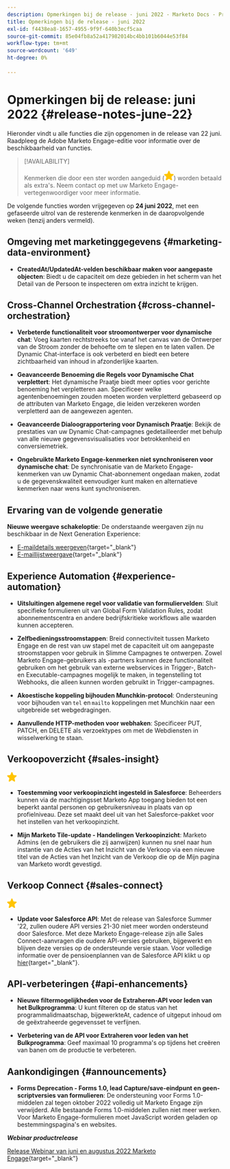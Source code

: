 ```yaml
---
description: Opmerkingen bij de release - juni 2022 - Marketo Docs - Productdocumentatie
title: Opmerkingen bij de release - juni 2022
exl-id: f4438ea8-1657-4955-9f9f-640b3ecf5caa
source-git-commit: 85e04fb8a52a417982014bc4bb101b6044e53f84
workflow-type: tm+mt
source-wordcount: '649'
ht-degree: 0%

---
```


# Opmerkingen bij de release: juni 2022 {#release-notes-june-22}

Hieronder vindt u alle functies die zijn opgenomen in de release van 22 juni. Raadpleeg de Adobe Marketo Engage-editie voor informatie over de beschikbaarheid van functies.

>[!AVAILABILITY]
>
>Kenmerken die door een ster worden aangeduid (![ster](assets/yellow-star.png)) worden betaald als extra&#39;s. Neem contact op met uw Marketo Engage-vertegenwoordiger voor meer informatie.

De volgende functies worden vrijgegeven op **24 juni 2022**, met een gefaseerde uitrol van de resterende kenmerken in de daaropvolgende weken (tenzij anders vermeld).

## Omgeving met marketinggegevens {#marketing-data-environment}

* **CreatedAt/UpdatedAt-velden beschikbaar maken voor aangepaste objecten**: Biedt u de capaciteit om deze gebieden in het scherm van het Detail van de Persoon te inspecteren om extra inzicht te krijgen.

## Cross-Channel Orchestration {#cross-channel-orchestration}

* **Verbeterde functionaliteit voor stroomontwerper voor dynamische chat**: Voeg kaarten rechtstreeks toe vanaf het canvas van de Ontwerper van de Stroom zonder de behoefte om te slepen en te laten vallen. De Dynamic Chat-interface is ook verbeterd en biedt een betere zichtbaarheid van inhoud in afzonderlijke kaarten.

* **Geavanceerde Benoeming die Regels voor Dynamische Chat verplettert**: Het dynamische Praatje biedt meer opties voor gerichte benoeming het verpletteren aan. Specificeer welke agentenbenoemingen zouden moeten worden verpletterd gebaseerd op de attributen van Marketo Engage, die leiden verzekeren worden verpletterd aan de aangewezen agenten.

* **Geavanceerde Dialoograpportering voor Dynamisch Praatje**: Bekijk de prestaties van uw Dynamic Chat-campagnes gedetailleerder met behulp van alle nieuwe gegevensvisualisaties voor betrokkenheid en conversiemetriek.

* **Ongebruikte Marketo Engage-kenmerken niet synchroniseren voor dynamische chat**: De synchronisatie van de Marketo Engage-kenmerken van uw Dynamic Chat-abonnement ongedaan maken, zodat u de gegevenskwaliteit eenvoudiger kunt maken en alternatieve kenmerken naar wens kunt synchroniseren.

## Ervaring van de volgende generatie

**Nieuwe weergave schakeloptie**: De onderstaande weergaven zijn nu beschikbaar in de Next Generation Experience:

* [E-maildetails weergeven](/help/marketo/product-docs/marketo-engage-modern-ux/toggle-switch.md#email-details-view){target=&quot;_blank&quot;}
* [E-maillijstweergave](/help/marketo/product-docs/marketo-engage-modern-ux/toggle-switch.md#email-list-view){target=&quot;_blank&quot;}

## Experience Automation {#experience-automation}

* **Uitsluitingen algemene regel voor validatie van formuliervelden**: Sluit specifieke formulieren uit van Global Form Validation Rules, zodat abonnementscentra en andere bedrijfskritieke workflows alle waarden kunnen accepteren.

* **Zelfbedieningsstroomstappen**: Breid connectiviteit tussen Marketo Engage en de rest van uw stapel met de capaciteit uit om aangepaste stroomstappen voor gebruik in Slimme Campagnes te ontwerpen. Zowel Marketo Engage-gebruikers als -partners kunnen deze functionaliteit gebruiken om het gebruik van externe webservices in Trigger-, Batch- en Executable-campagnes mogelijk te maken, in tegenstelling tot Webhooks, die alleen kunnen worden gebruikt in Trigger-campagnes.

* **Akoestische koppeling bijhouden Munchkin-protocol**: Ondersteuning voor bijhouden van `tel` en `mailto` koppelingen met Munchkin naar een uitgebreide set webgedragingen.

* **Aanvullende HTTP-methoden voor webhaken**: Specificeer PUT, PATCH, en DELETE als verzoektypes om met de Webdiensten in wisselwerking te staan.

## Verkoopoverzicht {#sales-insight}

![(ster)](assets/yellow-star.png)

* **Toestemming voor verkoopinzicht ingesteld in Salesforce**: Beheerders kunnen via de machtigingsset Marketo App toegang bieden tot een beperkt aantal personen op gebruikersniveau in plaats van op profielniveau. Deze set maakt deel uit van het Salesforce-pakket voor het instellen van het verkoopinzicht.

* **Mijn Marketo Tile-update - Handelingen Verkoopinzicht**: Marketo Admins (en de gebruikers die zij aanwijzen) kunnen nu snel naar hun instantie van de Acties van het Inzicht van de Verkoop via een nieuwe titel van de Acties van het Inzicht van de Verkoop die op de Mijn pagina van Marketo wordt gevestigd.

## Verkoop Connect {#sales-connect}

![(ster)](assets/yellow-star.png)

* **Update voor Salesforce API**: Met de release van Salesforce Summer &#39;22, zullen oudere API versies 21-30 niet meer worden ondersteund door Salesforce. Met deze Marketo Engage-release zijn alle Sales Connect-aanvragen die oudere API-versies gebruiken, bijgewerkt en blijven deze versies op de ondersteunde versie staan. Voor volledige informatie over de pensioenplannen van de Salesforce API klikt u op [hier](https://help.salesforce.com/s/articleView?language=en_US&amp;type=1&amp;id=000354473){target=&quot;_blank&quot;}.

## API-verbeteringen {#api-enhancements}

* **Nieuwe filtermogelijkheden voor de Extraheren-API voor leden van het Bulkprogramma**: U kunt filteren op de status van het programmalidmaatschap, bijgewerkteAt, cadence of uitgeput inhoud om de geëxtraheerde gegevensset te verfijnen.

* **Verbetering van de API voor Extraheren voor leden van het Bulkprogramma**: Geef maximaal 10 programma&#39;s op tijdens het creëren van banen om de productie te verbeteren.

## Aankondigingen {#announcements}

* **Forms Deprecation - Forms 1.0, lead Capture/save-eindpunt en geen-scriptversies van formulieren**: De ondersteuning voor Forms 1.0-middelen zal tegen oktober 2022 volledig uit Marketo Engage zijn verwijderd. Alle bestaande Forms 1.0-middelen zullen niet meer werken. Voor Marketo Engage-formulieren moet JavaScript worden geladen op bestemmingspagina&#39;s en websites.

**_Webinar productrelease_**

[Release Webinar van juni en augustus 2022 Marketo Engage](https://engage.marketo.com/2022_June_August_Release_Webinar_OnDemandPage.html){target=&quot;_blank&quot;}

